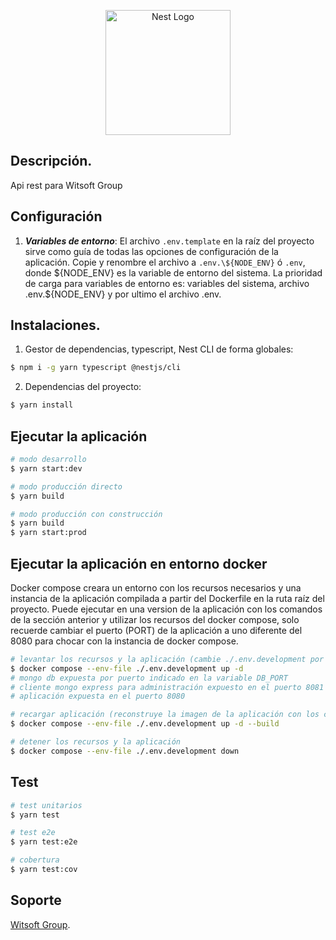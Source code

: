 <p align="center">
  <a href="http://nestjs.com/" target="blank"><img src="https://nestjs.com/img/logo-small.svg" width="200" alt="Nest Logo" /></a>
</p>

## Descripción.

Api rest para Witsoft Group

## Configuración

1. ***Variables de entorno***: El archivo ```.env.template``` en la raíz del proyecto sirve como guía de todas las opciones de configuración de la aplicación.
Copie y renombre el archivo a ```.env.\${NODE_ENV}``` ó ```.env```, donde ${NODE_ENV} es la variable de entorno del sistema.
La prioridad de carga para variables de entorno es: variables del sistema, archivo .env.\${NODE_ENV} y por ultimo el archivo .env.

## Instalaciones.

1. Gestor de dependencias, typescript, Nest CLI de forma globales:
```bash
$ npm i -g yarn typescript @nestjs/cli
```

2. Dependencias del proyecto:
```bash
$ yarn install
```

## Ejecutar la aplicación

```bash
# modo desarrollo
$ yarn start:dev

# modo producción directo
$ yarn build

# modo producción con construcción
$ yarn build
$ yarn start:prod
```

## Ejecutar la aplicación en entorno docker

Docker compose creara un entorno con los recursos necesarios y una instancia de la aplicación compilada a partir del Dockerfile en la ruta raíz del proyecto.
Puede ejecutar en una version de la aplicación con los comandos de la sección anterior y utilizar los recursos del docker compose, solo recuerde cambiar el puerto (PORT) de la aplicación a uno diferente del 8080 para chocar con la instancia de docker compose.

```bash
# levantar los recursos y la aplicación (cambie ./.env.development por el nombre dsu archivo con las variables de entorno)
$ docker compose --env-file ./.env.development up -d
# mongo db expuesta por puerto indicado en la variable DB_PORT
# cliente mongo express para administración expuesto en el puerto 8081
# aplicación expuesta en el puerto 8080

# recargar aplicación (reconstruye la imagen de la aplicación con los cambios actuales)
$ docker compose --env-file ./.env.development up -d --build

# detener los recursos y la aplicación
$ docker compose --env-file ./.env.development down
```

## Test

```bash
# test unitarios
$ yarn test

# test e2e
$ yarn test:e2e

# cobertura
$ yarn test:cov
```

## Soporte

[Witsoft Group](https://github.com/WitsoftGroup).
